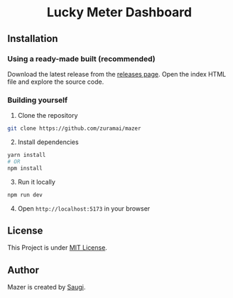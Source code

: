 <h1 align="center">Lucky Meter Dashboard</h1>

## Installation

### Using a ready-made built (recommended)

Download the latest release from the [releases page](https://github.com/zuramai/mazer/releases "releases page").
Open the index HTML file and explore the source code.

### Building yourself

1. Clone the repository 
```sh
git clone https://github.com/zuramai/mazer
```

2. Install dependencies
```sh
yarn install
# OR
npm install
```

3. Run it locally
```sh
npm run dev
```

4. Open `http://localhost:5173` in your browser

## License

This Project is under [MIT License](./LICENSE).

## Author

Mazer is created by <a href="https://saugi.me">Saugi</a>.
